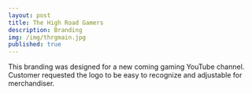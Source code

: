 ```yaml
---
layout: post
title: The High Road Gamers
description: Branding
img: /img/thrgmain.jpg
published: true 
---
```



This branding was designed for a new coming gaming YouTube channel. Customer requested the logo to be easy to recognize and adjustable for 
merchandiser.


	
